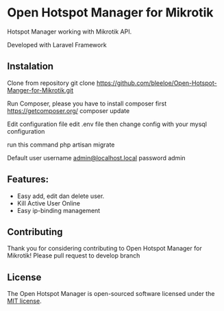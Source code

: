 # Open Hotspot Manager for Mikrotik

Hotspot Manager working with Mikrotik API.

Developed with Laravel Framework

## Instalation
Clone from repository
git clone https://github.com/bleeloe/Open-Hotspot-Manger-for-Mikrotik.git 

Run Composer, please you have to install composer first https://getcomposer.org/
composer update

Edit configuration file
edit .env file then change config with your mysql configuration

run this command 
php artisan migrate

Default user
username admin@localhost.local
password admin


## Features:
 - Easy add, edit dan delete user.
 - Kill Active User Online 
 - Easy ip-binding management

## Contributing
Thank you for considering contributing to Open Hotspot Manager for Mikrotik! 
Please pull request to develop branch

## License

The Open Hotspot Manager is open-sourced software licensed under the [MIT license](http://opensource.org/licenses/MIT).
